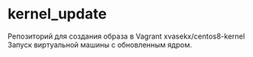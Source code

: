 # kernel_update
Репозиторий для создания образа в Vagrant xvasekx/centos8-kernel
Запуск виртуальной машины с обновленным ядром.

